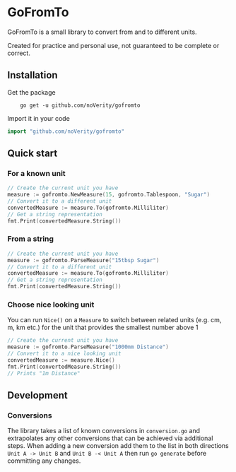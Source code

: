 # GoFromTo

GoFromTo is a small library to convert from and to different units.

Created for practice and personal use, not guaranteed to be complete or correct.

## Installation

Get the package

````shell
    go get -u github.com/noVerity/gofromto
````

Import it in your code
```go
import "github.com/noVerity/gofromto"
```

## Quick start

### For a known unit

```go
// Create the current unit you have
measure := gofromto.NewMeasure(15, gofromto.Tablespoon, "Sugar")
// Convert it to a different unit
convertedMeasure := measure.To(gofromto.Milliliter)
// Get a string representation
fmt.Print(convertedMeasure.String())
```

### From a string

```go
// Create the current unit you have
measure := gofromto.ParseMeasure("15tbsp Sugar")
// Convert it to a different unit
convertedMeasure := measure.To(gofromto.Milliliter)
// Get a string representation
fmt.Print(convertedMeasure.String())
```

### Choose nice looking unit

You can run `Nice()` on a `Measure` to switch between related units (e.g. cm, m, km etc.) for the
unit that provides the smallest number above 1
```go
// Create the current unit you have
measure := gofromto.ParseMeasure("1000mm Distance")
// Convert it to a nice looking unit
convertedMeasure := measure.Nice()
fmt.Print(convertedMeasure.String())
// Prints "1m Distance"
```

## Development

### Conversions

The library takes a list of known conversions in `conversion.go` and extrapolates any other
conversions that can be achieved via additional steps. When adding a new conversion add
them to the list in both directions `Unit A -> Unit B` and `Unit B -< Unit A` then run
`go generate` before committing any changes.